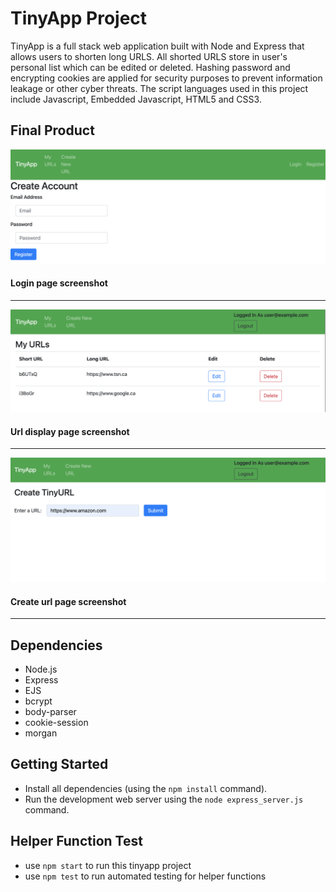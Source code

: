 # TinyApp Project

TinyApp is a full stack web application built with Node and Express that allows users to shorten long URLS. All shorted URLS store in user's personal list which can be edited or deleted. Hashing password and encrypting cookies are applied for security purposes to prevent information leakage or other cyber threats. The script languages used in this project include Javascript, Embedded Javascript, HTML5 and CSS3.

## Final Product 

!["screenshot of login page"](https://github.com/MingfengLi0122/tinyapp/blob/master/docs/login_page.png)
#### Login page screenshot
---
!["screenshot of url display page"](https://github.com/MingfengLi0122/tinyapp/blob/master/docs/display_urls.png)
#### Url display page screenshot
---
!["screenshot of create url page"](https://github.com/MingfengLi0122/tinyapp/blob/master/docs/create_url.png)
#### Create url page screenshot
---
## Dependencies

- Node.js
- Express
- EJS
- bcrypt
- body-parser
- cookie-session
- morgan

## Getting Started

- Install all dependencies (using the `npm install` command).
- Run the development web server using the `node express_server.js` command.

## Helper Function Test

- use `npm start` to run this tinyapp project
- use `npm test` to run automated testing for helper functions
